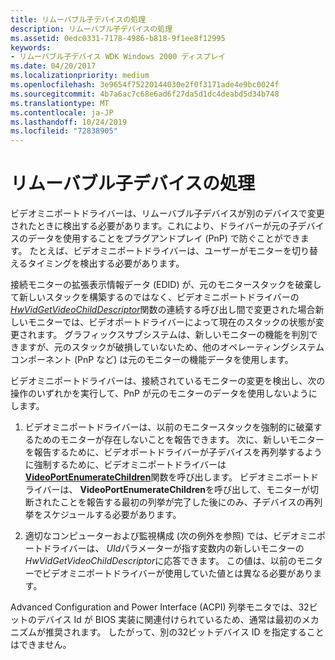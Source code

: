 ```yaml
---
title: リムーバブル子デバイスの処理
description: リムーバブル子デバイスの処理
ms.assetid: 0edc0331-7178-4986-b818-9f1ee8f12995
keywords:
- リムーバブル子デバイス WDK Windows 2000 ディスプレイ
ms.date: 04/20/2017
ms.localizationpriority: medium
ms.openlocfilehash: 3e9654f75220144030e2f0f3171ade4e9bc0024f
ms.sourcegitcommit: 4b7a6ac7c68e6ad6f27da5d1dc4deabd5d34b748
ms.translationtype: MT
ms.contentlocale: ja-JP
ms.lasthandoff: 10/24/2019
ms.locfileid: "72838905"
---
```

# <a name="handling-removable-child-devices"></a>リムーバブル子デバイスの処理


ビデオミニポートドライバーは、リムーバブル子デバイスが別のデバイスで変更されたときに検出する必要があります。これにより、ドライバーが元の子デバイスのデータを使用することをプラグアンドプレイ (PnP) で防ぐことができます。 たとえば、ビデオミニポートドライバーは、ユーザーがモニターを切り替えるタイミングを検出する必要があります。

接続モニターの拡張表示情報データ (EDID) が、元のモニタースタックを破棄して新しいスタックを構築するのではなく、ビデオミニポートドライバーの[*HwVidGetVideoChildDescriptor*](https://docs.microsoft.com/windows-hardware/drivers/ddi/video/nc-video-pvideo_hw_get_child_descriptor)関数の連続する呼び出し間で変更された場合新しいモニターでは、ビデオポートドライバーによって現在のスタックの状態が変更されます。 グラフィックスサブシステムは、新しいモニターの機能を判別できますが、元のスタックが破損していないため、他のオペレーティングシステムコンポーネント (PnP など) は元のモニターの機能データを使用します。

ビデオミニポートドライバーは、接続されているモニターの変更を検出し、次の操作のいずれかを実行して、PnP が元のモニターのデータを使用しないようにします。

1.  ビデオミニポートドライバーは、以前のモニタースタックを強制的に破棄するためのモニターが存在しないことを報告できます。 次に、新しいモニターを報告するために、ビデオポートドライバーが子デバイスを再列挙するように強制するために、ビデオミニポートドライバーは[**VideoPortEnumerateChildren**](https://docs.microsoft.com/windows-hardware/drivers/ddi/video/nf-video-videoportenumeratechildren)関数を呼び出します。 ビデオミニポートドライバーは、 **VideoPortEnumerateChildren**を呼び出して、モニターが切断されたことを報告する最初の列挙が完了した後にのみ、子デバイスの再列挙をスケジュールする必要があります。

2.  適切なコンピューターおよび監視構成 (次の例外を参照) では、ビデオミニポートドライバーは、 *UId*パラメーターが指す変数内の新しいモニターの*HwVidGetVideoChildDescriptor*に応答できます。 この値は、以前のモニターでビデオミニポートドライバーが使用していた値とは異なる必要があります。

Advanced Configuration and Power Interface (ACPI) 列挙モニタでは、32ビットのデバイス Id が BIOS 実装に関連付けられているため、通常は最初のメカニズムが推奨されます。 したがって、別の32ビットデバイス ID を指定することはできません。

 

 





